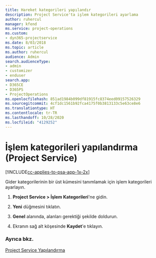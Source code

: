 ```yaml
---
title: Hareket kategorileri yapılandır
description: Project Service'ta işlem kategorileri ayarlama
author: ruhercul
manager: kfend
ms.service: project-operations
ms.custom:
- dyn365-projectservice
ms.date: 8/03/2018
ms.topic: article
ms.author: ruhercul
audience: Admin
search.audienceType:
- admin
- customizer
- enduser
search.app:
- D365CE
- D365PS
- ProjectOperations
ms.openlocfilehash: 851ad1984b099df81915fc8374eed09157526329
ms.sourcegitcommit: 4cf1dc1561b92fca4175f0b3813133c5e63ce8e6
ms.translationtype: HT
ms.contentlocale: tr-TR
ms.lasthandoff: 10/28/2020
ms.locfileid: "4129252"
---
```

# <a name="configure-transaction-categories-project-service"></a>İşlem kategorileri yapılandırma (Project Service)

[!INCLUDE[cc-applies-to-psa-app-1x-2x](../includes/cc-applies-to-psa-app-1x-2x.md)]

Gider kategorilerinin bir üst kümesini tanımlamak için işlem kategorileri ayarlayın.  
  
1.  **Project Service > İşlem Kategorileri**'ne gidin.  
  
2.  **Yeni** düğmesini tıklatın.  
  
3.  **Genel** alanında, alanları gerektiği şekilde doldurun.  
  
4.  Ekranın sağ alt köşesinde **Kaydet**'e tıklayın.  
  
### <a name="see-also"></a>Ayrıca bkz.  
 [Project Service Yapılandırma](../psa/configure.md)

